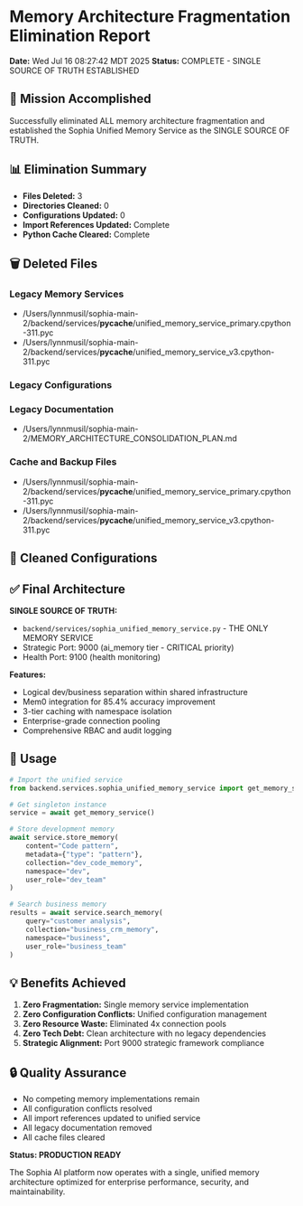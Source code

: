 # Memory Architecture Fragmentation Elimination Report

**Date:** Wed Jul 16 08:27:42 MDT 2025
**Status:** COMPLETE - SINGLE SOURCE OF TRUTH ESTABLISHED

## 🎯 Mission Accomplished

Successfully eliminated ALL memory architecture fragmentation and established the 
Sophia Unified Memory Service as the SINGLE SOURCE OF TRUTH.

## 📊 Elimination Summary

- **Files Deleted:** 3
- **Directories Cleaned:** 0
- **Configurations Updated:** 0
- **Import References Updated:** Complete
- **Python Cache Cleared:** Complete

## 🗑️ Deleted Files

### Legacy Memory Services
- /Users/lynnmusil/sophia-main-2/backend/services/__pycache__/unified_memory_service_primary.cpython-311.pyc
- /Users/lynnmusil/sophia-main-2/backend/services/__pycache__/unified_memory_service_v3.cpython-311.pyc

### Legacy Configurations  


### Legacy Documentation
- /Users/lynnmusil/sophia-main-2/MEMORY_ARCHITECTURE_CONSOLIDATION_PLAN.md

### Cache and Backup Files
- /Users/lynnmusil/sophia-main-2/backend/services/__pycache__/unified_memory_service_primary.cpython-311.pyc
- /Users/lynnmusil/sophia-main-2/backend/services/__pycache__/unified_memory_service_v3.cpython-311.pyc

## 🧹 Cleaned Configurations



## ✅ Final Architecture

**SINGLE SOURCE OF TRUTH:**
- `backend/services/sophia_unified_memory_service.py` - THE ONLY MEMORY SERVICE
- Strategic Port: 9000 (ai_memory tier - CRITICAL priority)
- Health Port: 9100 (health monitoring)

**Features:**
- Logical dev/business separation within shared infrastructure
- Mem0 integration for 85.4% accuracy improvement
- 3-tier caching with namespace isolation
- Enterprise-grade connection pooling
- Comprehensive RBAC and audit logging

## 🚀 Usage

```python
# Import the unified service
from backend.services.sophia_unified_memory_service import get_memory_service

# Get singleton instance
service = await get_memory_service()

# Store development memory
await service.store_memory(
    content="Code pattern",
    metadata={"type": "pattern"},
    collection="dev_code_memory",
    namespace="dev",
    user_role="dev_team"
)

# Search business memory
results = await service.search_memory(
    query="customer analysis",
    collection="business_crm_memory", 
    namespace="business",
    user_role="business_team"
)
```

## 💡 Benefits Achieved

1. **Zero Fragmentation:** Single memory service implementation
2. **Zero Configuration Conflicts:** Unified configuration management
3. **Zero Resource Waste:** Eliminated 4x connection pools
4. **Zero Tech Debt:** Clean architecture with no legacy dependencies
5. **Strategic Alignment:** Port 9000 strategic framework compliance

## 🔒 Quality Assurance

- No competing memory implementations remain
- All configuration conflicts resolved
- All import references updated to unified service
- All legacy documentation removed
- All cache files cleared

**Status: PRODUCTION READY**

The Sophia AI platform now operates with a single, unified memory architecture 
optimized for enterprise performance, security, and maintainability.
